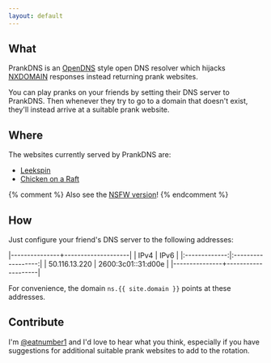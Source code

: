 ```yaml
---
layout: default
---
```

## What

PrankDNS is an [OpenDNS] style open DNS resolver which hijacks [NXDOMAIN]
responses instead returning prank websites.

You can play pranks on your friends by setting their DNS server to
PrankDNS. Then whenever they try to go to a domain that doesn't exist,
they'll instead arrive at a suitable prank website.

## Where

The websites currently served by PrankDNS are:

 * [Leekspin]
 * [Chicken on a Raft][ChickenOnARaft]

{% comment %}
Also see the [NSFW version][spin.wang]!
{% endcomment %}

## How

Just configure your friend's DNS server to the following addresses:

|---------------+--------------------|
|      IPv4     |        IPv6        |
|:-------------:|:------------------:|
| 50.116.13.220 | 2600:3c01::31:d00e |
|---------------+--------------------|

For convenience, the domain `ns.{{ site.domain }}` points at these addresses.

## Contribute

I'm [@eatnumber1] and I'd love to hear what you think, especially if you have
suggestions for additional suitable prank websites to add to the rotation.

[OpenDNS]: http://opendns.com
[Leekspin]: http://leekspin.com
[ChickenOnARaft]: http://chickenonaraft.com
[spin.wang]: http://spin.wang
[@eatnumber1]: http://rus.har.mn
[NXDOMAIN]: http://www.dnsknowledge.com/whatis/nxdomain-non-existent-domain-2/

